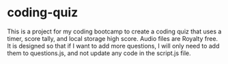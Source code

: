 # coding-quiz
This is a project for my coding bootcamp to create a coding quiz that uses a timer, score tally, and local storage high score. Audio files are Royalty free. It is designed so that if I want to add more questions, I will only need to add them to questions.js, and not update any code in the script.js file. 
